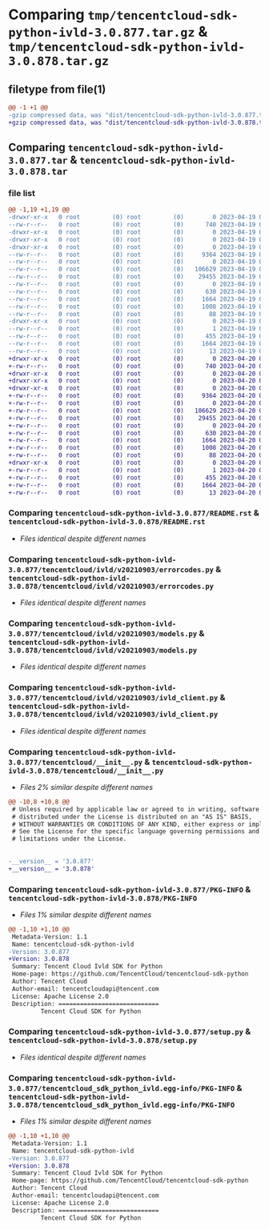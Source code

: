 # Comparing `tmp/tencentcloud-sdk-python-ivld-3.0.877.tar.gz` & `tmp/tencentcloud-sdk-python-ivld-3.0.878.tar.gz`

## filetype from file(1)

```diff
@@ -1 +1 @@
-gzip compressed data, was "dist/tencentcloud-sdk-python-ivld-3.0.877.tar", last modified: Wed Apr 19 09:20:07 2023, max compression
+gzip compressed data, was "dist/tencentcloud-sdk-python-ivld-3.0.878.tar", last modified: Thu Apr 20 00:35:40 2023, max compression
```

## Comparing `tencentcloud-sdk-python-ivld-3.0.877.tar` & `tencentcloud-sdk-python-ivld-3.0.878.tar`

### file list

```diff
@@ -1,19 +1,19 @@
-drwxr-xr-x   0 root         (0) root         (0)        0 2023-04-19 09:20:07.000000 tencentcloud-sdk-python-ivld-3.0.877/
--rw-r--r--   0 root         (0) root         (0)      740 2023-04-19 09:20:07.000000 tencentcloud-sdk-python-ivld-3.0.877/README.rst
-drwxr-xr-x   0 root         (0) root         (0)        0 2023-04-19 09:20:07.000000 tencentcloud-sdk-python-ivld-3.0.877/tencentcloud/
-drwxr-xr-x   0 root         (0) root         (0)        0 2023-04-19 09:20:07.000000 tencentcloud-sdk-python-ivld-3.0.877/tencentcloud/ivld/
-drwxr-xr-x   0 root         (0) root         (0)        0 2023-04-19 09:20:07.000000 tencentcloud-sdk-python-ivld-3.0.877/tencentcloud/ivld/v20210903/
--rw-r--r--   0 root         (0) root         (0)     9364 2023-04-19 09:20:07.000000 tencentcloud-sdk-python-ivld-3.0.877/tencentcloud/ivld/v20210903/errorcodes.py
--rw-r--r--   0 root         (0) root         (0)        0 2023-04-19 09:20:07.000000 tencentcloud-sdk-python-ivld-3.0.877/tencentcloud/ivld/v20210903/__init__.py
--rw-r--r--   0 root         (0) root         (0)   106629 2023-04-19 09:20:07.000000 tencentcloud-sdk-python-ivld-3.0.877/tencentcloud/ivld/v20210903/models.py
--rw-r--r--   0 root         (0) root         (0)    29455 2023-04-19 09:20:07.000000 tencentcloud-sdk-python-ivld-3.0.877/tencentcloud/ivld/v20210903/ivld_client.py
--rw-r--r--   0 root         (0) root         (0)        0 2023-04-19 09:20:07.000000 tencentcloud-sdk-python-ivld-3.0.877/tencentcloud/ivld/__init__.py
--rw-r--r--   0 root         (0) root         (0)      630 2023-04-19 09:20:07.000000 tencentcloud-sdk-python-ivld-3.0.877/tencentcloud/__init__.py
--rw-r--r--   0 root         (0) root         (0)     1664 2023-04-19 09:20:07.000000 tencentcloud-sdk-python-ivld-3.0.877/PKG-INFO
--rw-r--r--   0 root         (0) root         (0)     1008 2023-04-19 09:20:07.000000 tencentcloud-sdk-python-ivld-3.0.877/setup.py
--rw-r--r--   0 root         (0) root         (0)       88 2023-04-19 09:20:07.000000 tencentcloud-sdk-python-ivld-3.0.877/setup.cfg
-drwxr-xr-x   0 root         (0) root         (0)        0 2023-04-19 09:20:07.000000 tencentcloud-sdk-python-ivld-3.0.877/tencentcloud_sdk_python_ivld.egg-info/
--rw-r--r--   0 root         (0) root         (0)        1 2023-04-19 09:20:07.000000 tencentcloud-sdk-python-ivld-3.0.877/tencentcloud_sdk_python_ivld.egg-info/dependency_links.txt
--rw-r--r--   0 root         (0) root         (0)      455 2023-04-19 09:20:07.000000 tencentcloud-sdk-python-ivld-3.0.877/tencentcloud_sdk_python_ivld.egg-info/SOURCES.txt
--rw-r--r--   0 root         (0) root         (0)     1664 2023-04-19 09:20:07.000000 tencentcloud-sdk-python-ivld-3.0.877/tencentcloud_sdk_python_ivld.egg-info/PKG-INFO
--rw-r--r--   0 root         (0) root         (0)       13 2023-04-19 09:20:07.000000 tencentcloud-sdk-python-ivld-3.0.877/tencentcloud_sdk_python_ivld.egg-info/top_level.txt
+drwxr-xr-x   0 root         (0) root         (0)        0 2023-04-20 00:35:40.000000 tencentcloud-sdk-python-ivld-3.0.878/
+-rw-r--r--   0 root         (0) root         (0)      740 2023-04-20 00:35:40.000000 tencentcloud-sdk-python-ivld-3.0.878/README.rst
+drwxr-xr-x   0 root         (0) root         (0)        0 2023-04-20 00:35:40.000000 tencentcloud-sdk-python-ivld-3.0.878/tencentcloud/
+drwxr-xr-x   0 root         (0) root         (0)        0 2023-04-20 00:35:40.000000 tencentcloud-sdk-python-ivld-3.0.878/tencentcloud/ivld/
+drwxr-xr-x   0 root         (0) root         (0)        0 2023-04-20 00:35:40.000000 tencentcloud-sdk-python-ivld-3.0.878/tencentcloud/ivld/v20210903/
+-rw-r--r--   0 root         (0) root         (0)     9364 2023-04-20 00:35:40.000000 tencentcloud-sdk-python-ivld-3.0.878/tencentcloud/ivld/v20210903/errorcodes.py
+-rw-r--r--   0 root         (0) root         (0)        0 2023-04-20 00:35:40.000000 tencentcloud-sdk-python-ivld-3.0.878/tencentcloud/ivld/v20210903/__init__.py
+-rw-r--r--   0 root         (0) root         (0)   106629 2023-04-20 00:35:40.000000 tencentcloud-sdk-python-ivld-3.0.878/tencentcloud/ivld/v20210903/models.py
+-rw-r--r--   0 root         (0) root         (0)    29455 2023-04-20 00:35:40.000000 tencentcloud-sdk-python-ivld-3.0.878/tencentcloud/ivld/v20210903/ivld_client.py
+-rw-r--r--   0 root         (0) root         (0)        0 2023-04-20 00:35:40.000000 tencentcloud-sdk-python-ivld-3.0.878/tencentcloud/ivld/__init__.py
+-rw-r--r--   0 root         (0) root         (0)      630 2023-04-20 00:35:40.000000 tencentcloud-sdk-python-ivld-3.0.878/tencentcloud/__init__.py
+-rw-r--r--   0 root         (0) root         (0)     1664 2023-04-20 00:35:40.000000 tencentcloud-sdk-python-ivld-3.0.878/PKG-INFO
+-rw-r--r--   0 root         (0) root         (0)     1008 2023-04-20 00:35:40.000000 tencentcloud-sdk-python-ivld-3.0.878/setup.py
+-rw-r--r--   0 root         (0) root         (0)       88 2023-04-20 00:35:40.000000 tencentcloud-sdk-python-ivld-3.0.878/setup.cfg
+drwxr-xr-x   0 root         (0) root         (0)        0 2023-04-20 00:35:40.000000 tencentcloud-sdk-python-ivld-3.0.878/tencentcloud_sdk_python_ivld.egg-info/
+-rw-r--r--   0 root         (0) root         (0)        1 2023-04-20 00:35:40.000000 tencentcloud-sdk-python-ivld-3.0.878/tencentcloud_sdk_python_ivld.egg-info/dependency_links.txt
+-rw-r--r--   0 root         (0) root         (0)      455 2023-04-20 00:35:40.000000 tencentcloud-sdk-python-ivld-3.0.878/tencentcloud_sdk_python_ivld.egg-info/SOURCES.txt
+-rw-r--r--   0 root         (0) root         (0)     1664 2023-04-20 00:35:40.000000 tencentcloud-sdk-python-ivld-3.0.878/tencentcloud_sdk_python_ivld.egg-info/PKG-INFO
+-rw-r--r--   0 root         (0) root         (0)       13 2023-04-20 00:35:40.000000 tencentcloud-sdk-python-ivld-3.0.878/tencentcloud_sdk_python_ivld.egg-info/top_level.txt
```

### Comparing `tencentcloud-sdk-python-ivld-3.0.877/README.rst` & `tencentcloud-sdk-python-ivld-3.0.878/README.rst`

 * *Files identical despite different names*

### Comparing `tencentcloud-sdk-python-ivld-3.0.877/tencentcloud/ivld/v20210903/errorcodes.py` & `tencentcloud-sdk-python-ivld-3.0.878/tencentcloud/ivld/v20210903/errorcodes.py`

 * *Files identical despite different names*

### Comparing `tencentcloud-sdk-python-ivld-3.0.877/tencentcloud/ivld/v20210903/models.py` & `tencentcloud-sdk-python-ivld-3.0.878/tencentcloud/ivld/v20210903/models.py`

 * *Files identical despite different names*

### Comparing `tencentcloud-sdk-python-ivld-3.0.877/tencentcloud/ivld/v20210903/ivld_client.py` & `tencentcloud-sdk-python-ivld-3.0.878/tencentcloud/ivld/v20210903/ivld_client.py`

 * *Files identical despite different names*

### Comparing `tencentcloud-sdk-python-ivld-3.0.877/tencentcloud/__init__.py` & `tencentcloud-sdk-python-ivld-3.0.878/tencentcloud/__init__.py`

 * *Files 2% similar despite different names*

```diff
@@ -10,8 +10,8 @@
 # Unless required by applicable law or agreed to in writing, software
 # distributed under the License is distributed on an "AS IS" BASIS,
 # WITHOUT WARRANTIES OR CONDITIONS OF ANY KIND, either express or implied.
 # See the License for the specific language governing permissions and
 # limitations under the License.
 
 
-__version__ = '3.0.877'
+__version__ = '3.0.878'
```

### Comparing `tencentcloud-sdk-python-ivld-3.0.877/PKG-INFO` & `tencentcloud-sdk-python-ivld-3.0.878/PKG-INFO`

 * *Files 1% similar despite different names*

```diff
@@ -1,10 +1,10 @@
 Metadata-Version: 1.1
 Name: tencentcloud-sdk-python-ivld
-Version: 3.0.877
+Version: 3.0.878
 Summary: Tencent Cloud Ivld SDK for Python
 Home-page: https://github.com/TencentCloud/tencentcloud-sdk-python
 Author: Tencent Cloud
 Author-email: tencentcloudapi@tencent.com
 License: Apache License 2.0
 Description: ============================
         Tencent Cloud SDK for Python
```

### Comparing `tencentcloud-sdk-python-ivld-3.0.877/setup.py` & `tencentcloud-sdk-python-ivld-3.0.878/setup.py`

 * *Files identical despite different names*

### Comparing `tencentcloud-sdk-python-ivld-3.0.877/tencentcloud_sdk_python_ivld.egg-info/PKG-INFO` & `tencentcloud-sdk-python-ivld-3.0.878/tencentcloud_sdk_python_ivld.egg-info/PKG-INFO`

 * *Files 1% similar despite different names*

```diff
@@ -1,10 +1,10 @@
 Metadata-Version: 1.1
 Name: tencentcloud-sdk-python-ivld
-Version: 3.0.877
+Version: 3.0.878
 Summary: Tencent Cloud Ivld SDK for Python
 Home-page: https://github.com/TencentCloud/tencentcloud-sdk-python
 Author: Tencent Cloud
 Author-email: tencentcloudapi@tencent.com
 License: Apache License 2.0
 Description: ============================
         Tencent Cloud SDK for Python
```


